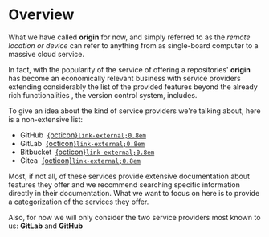 # Overview

What we have called **origin** for now, and simply referred to as the _remote location or device_ can refer to anything from as single-board computer to a massive cloud service.

In fact, with the popularity of <i class="fab fa-git"></i> the service of offering a repositories' **origin** has become an economically relevant business with service providers extending considerably the list of the provided features beyond the already rich functionalities <i class="fab fa-git"></i>, the version control system, includes.


To give an idea about the kind of service providers we're talking about, here is a non-extensive list:

- GitHub &nbsp;[{octicon}`link-external;0.8em`](https://github.com)
- GitLab &nbsp;[{octicon}`link-external;0.8em`](https://gitlab.com)
- Bitbucket &nbsp;[{octicon}`link-external;0.8em`](https://bitbucket.org)
- Gitea &nbsp;[{octicon}`link-external;0.8em`](https://gitea.com)

Most, if not all, of these services provide extensive documentation about features they offer and we recommend searching specific information directly in their documentation.
What we want to focus on here is to provide a categorization of the services they offer.

Also, for now we will only consider the two service providers most known to us: **GitLab** and **GitHub**
